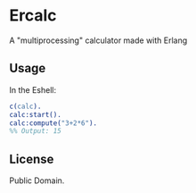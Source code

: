 # Ercalc

A "multiprocessing" calculator made with Erlang

## Usage

In the Eshell:

```erlang
c(calc).
calc:start().
calc:compute("3+2*6").
%% Output: 15
```

## License

Public Domain.
